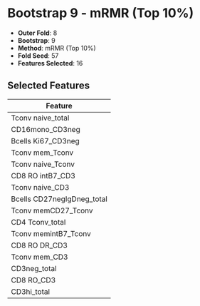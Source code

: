 # Bootstrap 9 - mRMR (Top 10%)

- **Outer Fold**: 8
- **Bootstrap**: 9
- **Method**: mRMR (Top 10%)
- **Fold Seed**: 57
- **Features Selected**: 16

## Selected Features

| Feature |
|---------|
| Tconv naive_total |
| CD16mono_CD3neg |
| Bcells Ki67_CD3neg |
| Tconv mem_Tconv |
| Tconv naive_Tconv |
| CD8 RO intB7_CD3 |
| Tconv naive_CD3 |
| Bcells CD27negIgDneg_total |
| Tconv memCD27_Tconv |
| CD4 Tconv_total |
| Tconv memintB7_Tconv |
| CD8 RO DR_CD3 |
| Tconv mem_CD3 |
| CD3neg_total |
| CD8 RO_CD3 |
| CD3hi_total |
